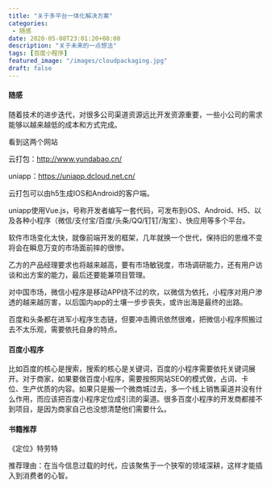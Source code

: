 ```yaml
---
title: "关于多平台一体化解决方案"
categories: 
 - 随感
date: 2020-05-08T23:01:20+08:00
description: "关于未来的一点想法"
tags: [百度小程序]
featured_image: "/images/cloudpackaging.jpg"
draft: false
---
```






#### 随感

随着技术的进步迭代，对很多公司渠道资源远比开发资源重要，一些小公司的需求能够以越来越低的成本和方式完成。

看到这两个网站

云打包：http://www.yundabao.cn/

uniapp：https://uniapp.dcloud.net.cn/

云打包可以由h5生成IOS和Android的客户端。

uniapp使用Vue.js，号称开发者编写一套代码，可发布到iOS、Android、H5、以及各种小程序（微信/支付宝/百度/头条/QQ/钉钉/淘宝）、快应用等多个平台。
<!--more-->

软件市场变化太快，就像前端开发的框架，几年就换一个世代，保持旧的思维不变将会在瞬息万变的市场面前摔的很惨。

乙方的产品经理要求也将越来越高，要有市场敏锐度，市场调研能力，还有用户访谈和出方案的能力，最后还要能兼项目管理。

对中国市场，微信小程序是移动APP绕不过的坎，以微信为依托，小程序对用户渗透的越来越厉害，以后国内app的土壤一步步丧失，或许出海是最终的出路。

百度和头条都在进军小程序生态链，但要冲击腾讯依然很难，把微信小程序照搬过去不太乐观，需要依托自身的特点。


#### 百度小程序

比如百度的核心是搜索，搜索的核心是关键词，百度的小程序需要依托关键词展开。对于商家，如果要做百度小程序，需要按照网站SEO的模式做，占词、卡位、生产优质的内容。如果只是搬一个微商城过去，多一个线上销售渠道并没有什么作用，而应该把百度小程序定位成引流的渠道。很多百度小程序的开发商都接不到项目，是因为商家自己也没想清楚他们需要什么。

#### 书籍推荐

《定位》特劳特

推荐理由：在当今信息过载的时代，应该聚焦于一个狭窄的领域深耕，这样才能插入到消费者的心智。